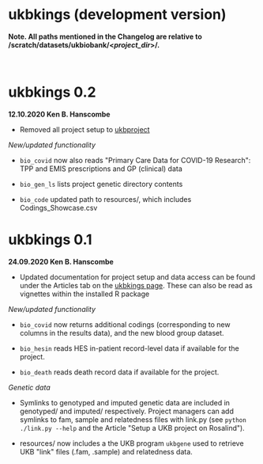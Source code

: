 # ukbkings (development version)

**Note. All paths mentioned in the Changelog are relative to
/scratch/datasets/ukbiobank/\<*project_dir*\>/.**

<br>

# ukbkings 0.2

**12.10.2020 Ken B. Hanscombe**

* Removed all project setup to
[ukbproject](https://github.com/kenhanscombe/ukbproject)

*New/updated functionality*

* `bio_covid` now also reads "Primary Care Data for COVID-19 Research":
TPP and EMIS prescriptions and GP (clinical) data

* `bio_gen_ls` lists project genetic directory contents

* `bio_code` updated path to resources/, which includes
Codings_Showcase.csv

# ukbkings 0.1

**24.09.2020 Ken B. Hanscombe**

* Updated documentation for project setup and data access can be found
under the Articles tab on the
[ukbkings page](https://kenhanscombe.github.io/ukbkings/). These can
also be read as vignettes within the installed R package

*New/updated functionality*

* `bio_covid` now returns additional codings (corresponding to new
columns in the results data), and the new blood group dataset.

* `bio_hesin` reads HES in-patient record-level data if available for
the project.

* `bio_death` reads death record data if available for the project.

*Genetic data*

* Symlinks to genotyped and imputed genetic data are included in
genotyped/ and imputed/ respectively. Project managers can add symlinks
to fam, sample and relatedness files with link.py (see
`python ./link.py --help` and the Article "Setup a UKB project on
Rosalind").

* resources/ now includes a the UKB program `ukbgene` used to retrieve
UKB "link" files (.fam, .sample) and relatedness data.
